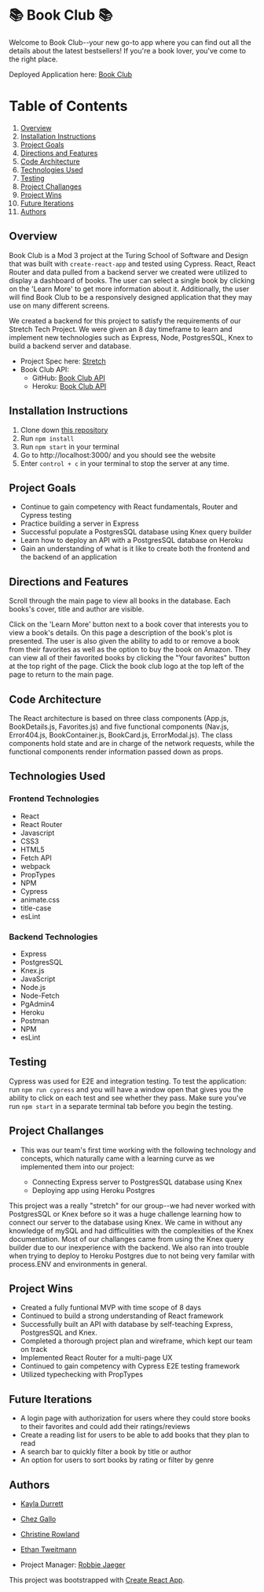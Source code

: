 # 📚 Book Club 📚

Welcome to Book Club--your new go-to app where you can find out all the details about the latest bestsellers! If you're a book lover, you've come to the right place.

Deployed Application here: [Book Club]()

# Table of Contents

1. [Overview](#overview)
2. [Installation Instructions](#installationInstructions)
3. [Project Goals](#projectGoals)
4. [Directions and Features](#directions)
5. [Code Architecture](#codeArchitecture)
6. [Technologies Used](#techUsed)
7. [Testing](#testing)
8. [Project Challanges](#projectChallanges)
9. [Project Wins](#projectWins)
10. [Future Iterations](#futureIterations)
11. [Authors](#authors)

## Overview <a name="overview"></a>

Book Club is a Mod 3 project at the Turing School of Software and Design that was built with `create-react-app` and tested using Cypress. React, React Router and data pulled from a backend server we created were utilized to display a dashboard of books. The user can select a single book by clicking on the 'Learn More' to get more information about it. Additionally, the user will find Book Club to be a responsively designed application that they may use on many different screens.

We created a backend for this project to satisfy the requirements of our Stretch Tech Project. We were given an 8 day timeframe to learn and implement new technologies such as Express, Node, PostgresSQL, Knex to build a backend server and database. 

- Project Spec here: [Stretch](https://frontend.turing.edu/projects/module-3/stretch.html)
- Book Club API: 
    - GitHub: [Book Club API](https://github.com/cagallo/book-club-api)
    - Heroku: [Book Club API](https://book-club-api-2110.herokuapp.com/api/v1/books)


## Installation Instructions <a name="installationInstructions"></a>

1. Clone down [this repository](https://github.com/ectweitmann/book-club-ui)
2. Run `npm install`
3. Run `npm start` in your terminal
4. Go to http://localhost:3000/ and you should see the website
5. Enter `control + c` in your terminal to stop the server at any time.

## Project Goals <a name="projectGoals"></a>

- Continue to gain competency with React fundamentals, Router and Cypress testing
- Practice building a server in Express 
- Successful populate a PostgresSQL database using Knex query builder
- Learn how to deploy an API with a PostgresSQL database on Heroku
- Gain an understanding of what is it like to create both the frontend and the backend of an application


## Directions and Features <a name="directions"></a>

Scroll through the main page to view all books in the database. Each books's cover, title and author are visible. 

Click on the 'Learn More' button next to a book cover that interests you to view a book's details. On this page a description of the book's plot is presented. The user is also given the ability to add to or remove a book from their favorites as well as the option to buy the book on Amazon. They can view all of their favorited books by clicking the "Your favorites" button at the top right of the page. Click the book club logo at the top left of the page to return to the main page.

## Code Architecture <a name="codeArchitecture"></a>

The React architecture is based on three class components (App.js, BookDetails.js, Favorites.js) and five functional components (Nav.js, Error404.js, BookContainer.js, BookCard.js, ErrorModal.js). The class components hold state and are in charge of the network requests, while the functional components render information passed down as props.

## Technologies Used <a name="techUsed"></a>

### Frontend Technologies
- React
- React Router
- Javascript
- CSS3
- HTML5
- Fetch API
- webpack
- PropTypes
- NPM
- Cypress
- animate.css
- title-case
- esLint 

### Backend Technologies

- Express
- PostgresSQL
- Knex.js
- JavaScript
- Node.js
- Node-Fetch
- PgAdmin4
- Heroku
- Postman
- NPM
- esLint

## Testing <a name="testing"></a>

Cypress was used for E2E and integration testing. To test the application: run `npm run cypress` and you will have a window open that gives you the ability to click on each test and see whether they pass. Make sure you've run `npm start` in a separate terminal tab before you begin the testing. 

## Project Challanges <a name="projectChallanges"></a>

- This was our team's first time working with the following technology and concepts, which naturally came with a learning curve as we implemented them into our project:

    - Connecting Express server to PostgresSQL database using Knex
    - Deploying app using Heroku Postgres

This project was a really "stretch" for our group--we had never worked with PostgresSQL or Knex before so it was a huge challenge learning how to connect our server to the database using Knex. We came in without any knowledge of mySQL and had difficulities with the complexities of the Knex documentation. Most of our challanges came from using the Knex query builder due to our inexperience with the backend. We also ran into trouble when trying to deploy to Heroku Postgres due to not being very familar with process.ENV and environments in general.  

## Project Wins <a name="projectWins"></a>

- Created a fully funtional MVP with time scope of 8 days
- Continued to build a strong understanding of React framework 
- Successfully built an API with database by self-teaching Express, PostgresSQL and Knex. 
- Completed a thorough project plan and wireframe, which kept our team on track 
- Implemented React Router for a multi-page UX
- Continued to gain competency with Cypress E2E testing framework
- Utilized typechecking with PropTypes

## Future Iterations <a name="futureIterations"></a>

- A login page with authorization for users where they could store books to their favorites and could add their ratings/reviews
- Create a reading list for users to be able to add books that they plan to read 
- A search bar to quickly filter a book by title or author
- An option for users to sort books by rating or filter by genre

## Authors

- [Kayla Durrett](https://github.com/krdurrett)
- [Chez Gallo](https://github.com/cagallo)
- [Christine Rowland](https://github.com/Fordo29)
- [Ethan Tweitmann](https://github.com/ectweitmann)

- Project Manager: [Robbie Jaeger](https://github.com/robbiejaeger)

This project was bootstrapped with [Create React App](https://github.com/facebook/create-react-app).





